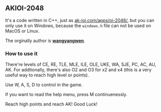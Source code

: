 ## AKIOI-2048

It's a code written in C++, just as [ak-ioi.com/apps/oi-2048/](ak-ioi.com/apps/oi-2048/), but you can only use it on Windows, because the ```windows.h``` file can not be used on MacOS or Linux.

The orginally author is **[wangyangwen](luogu.com.cn/user/237133)**.

### How to use it

There're levels of CE, RE, TLE, MLE, ILE, OLE, UKE, WA, SJE, PC, AC, AU, AK. For addtionally, there's also O2 and O3 for x2 and x4 (this is a very useful way to reach high level or points).

Use W, A, S, D to control in the game.

If you want to read the help menu, press M continuenessly.

Reach high points and reach AK! Good Luck!
